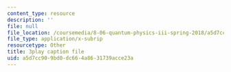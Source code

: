 ```yaml
---
content_type: resource
description: ''
file: null
file_location: /coursemedia/8-06-quantum-physics-iii-spring-2018/a5d7cc909bd0dc664a8631739acce23a_KbAgNwrpUTw.srt
file_type: application/x-subrip
resourcetype: Other
title: 3play caption file
uid: a5d7cc90-9bd0-dc66-4a86-31739acce23a
---
```

